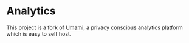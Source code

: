 # Analytics

This project is a fork of [Umami](https://umami.is/), a privacy conscious analytics platform which is easy to self host.
